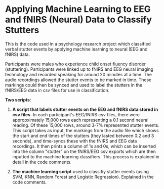 # Applying Machine Learning to EEG and fNIRS (Neural) Data to Classify Stutters

This is the code used in a psychology research project which classified verbal stutter events by applying machine learning to neural (EEG and fNIRS) data. 

Participants were males who experience child onset fluency disorder (stuttering). Participants were linked up to fNIRS and EEG neural imaging technology and recorded speaking for around 20 minutes at a time. The audio recordings allowed the stutter events to be marked in time. These markings could then be synced and used to label the  stutters in the fNIRS/EEG data in csv files for use in classification.  

**Two scripts**:

1. **A script that labels stutter events on the EEG and fNIRS data stored in csv files.** In each participant's EEG/fNIRS csv files, there were appropximately 15,000 rows each representing a 0.1 second neural reading. Of these 15,000 rows, around 3-7% represented stutter events. This script takes as input, the markings from the audio file which shows the start and end times of the stutters (they lasted between 0.2 and 3 seconds), and time-syncs these with the fNIRS and EEG data recordings. It then prints a column of 1s and 0s, which can be inserted into the column "stutter" on the fNIRS/EEG csv exports which are then inputted to the machine learning classifiers. This process is explained in detail in the code comments.

2. **The machine learning script** used to classifiy stutter events (using SVM, KNN, Random Forest and Logistic Regression). Explained in the code comments.

